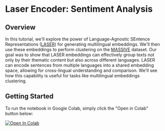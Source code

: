 # Laser Encoder: Sentiment Analysis

## Overview

In this tutorial, we'll explore the power of Language-Agnostic SEntence Representations ([LASER](https://github.com/facebookresearch/LASER)) for generating multilingual embeddings. We'll then use these embeddings to perform clustering on the [MASSIVE](https://github.com/alexa/massive) dataset. Our goal was to show that LASER embeddings can effectively group texts not only by their thematic content but also across different languages. LASER can encode sentences from multiple languages into a shared embedding space, allowing for cross-lingual understanding and comparison. We'll see how this capability is useful for tasks like multilingual embeddings clustering.

## Getting Started

To run the notebook in Google Colab, simply click the "Open in Colab" button below:

[![Open In Colab](https://colab.research.google.com/assets/colab-badge.svg)](https://colab.research.google.com/github/Paulooh007/LASER-fork/blob/laser-clustering/tasks/clustering/LaserClusteringExample.ipynb)


